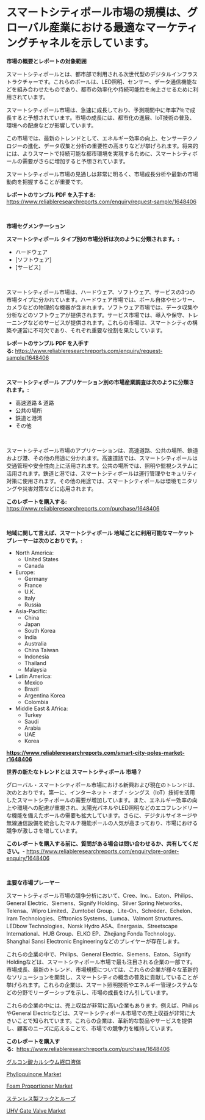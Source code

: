 <p><h1>スマートシティポール市場の規模は、グローバル産業における最適なマーケティングチャネルを示しています。</h1></p><p><strong>市場の概要とレポートの対象範囲</strong></p>
<p><p>スマートシティポールとは、都市部で利用される次世代型のデジタルインフラストラクチャーです。これらのポールは、LED照明、センサー、データ通信機能などを組み合わせたものであり、都市の効率化や持続可能性を向上させるために利用されています。</p><p>スマートシティポール市場は、急速に成長しており、予測期間中に年率7％で成長すると予想されています。市場の成長には、都市化の進展、IoT技術の普及、環境への配慮などが影響しています。</p><p>この市場では、最新のトレンドとして、エネルギー効率の向上、センサーテクノロジーの進化、データ収集と分析の重要性の高まりなどが挙げられます。将来的には、よりスマートで持続可能な都市環境を実現するために、スマートシティポールの需要がさらに増加すると予想されています。</p><p>スマートシティポール市場の見通しは非常に明るく、市場成長分析や最新の市場動向を把握することが重要です。</p></p>
<p><strong>レポートのサンプル PDF を入手する:</strong> <a href="https://www.reliableresearchreports.com/enquiry/request-sample/1648406">https://www.reliableresearchreports.com/enquiry/request-sample/1648406</a></p>
<p>&nbsp;</p>
<p><strong>市場セグメンテーション</strong></p>
<p><strong>スマートシティポール タイプ別の市場分析は次のように分類されます。:</strong></p>
<p><ul><li>ハードウェア</li><li>[ソフトウェア]</li><li>[サービス]</li></ul></p>
<p>&nbsp;</p>
<p><p>スマートシティポール市場は、ハードウェア、ソフトウェア、サービスの3つの市場タイプに分かれています。ハードウェア市場では、ポール自体やセンサー、カメラなどの物理的な機器が含まれます。ソフトウェア市場では、データ収集や分析などのソフトウェアが提供されます。サービス市場では、導入や保守、トレーニングなどのサービスが提供されます。これらの市場は、スマートシティの構築や運営に不可欠であり、それぞれ重要な役割を果たしています。</p></p>
<p><strong>レポートのサンプル PDF を入手する:</strong>&nbsp;<a href="https://www.reliableresearchreports.com/enquiry/request-sample/1648406">https://www.reliableresearchreports.com/enquiry/request-sample/1648406</a></p>
<p>&nbsp;</p>
<p><strong> スマートシティポール アプリケーション別の市場産業調査は次のように分類されます。:</strong></p>
<p><ul><li>高速道路 & 道路</li><li>公共の場所</li><li>鉄道と港湾</li><li>その他</li></ul></p>
<p>&nbsp;</p>
<p><p>スマートシティポール市場のアプリケーションは、高速道路、公共の場所、鉄道および港、その他の用途に分かれます。高速道路では、スマートシティポールは交通管理や安全性向上に活用されます。公共の場所では、照明や監視システムに活用されます。鉄道と港では、スマートシティポールは運行管理やセキュリティ対策に使用されます。その他の用途では、スマートシティポールは環境モニタリングや災害対策などに応用されます。</p></p>
<p><strong>このレポートを購入する:</strong>&nbsp; <a href="https://www.reliableresearchreports.com/purchase/1648406">https://www.reliableresearchreports.com/purchase/1648406</a></p>
<p>&nbsp;</p>
<p><strong>地域に関して言えば、スマートシティポール 地域ごとに利用可能なマーケットプレーヤーは次のとおりです。:</strong></p>
<p><ul>
    <li>
        North America:
        <ul>
            <li>United States</li>
            <li>Canada</li>
        </ul>
    </li>
    <li>
        Europe:
        <ul>
            <li>Germany</li>
            <li>France</li>
            <li>U.K.</li>
            <li>Italy</li>
            <li>Russia</li>
        </ul>
    </li>
    <li>
        Asia-Pacific:
        <ul>
            <li>China</li>
            <li>Japan</li>
            <li>South Korea</li>
            <li>India</li>
            <li>Australia</li>
            <li>China Taiwan</li>
            <li>Indonesia</li>
            <li>Thailand</li>
            <li>Malaysia</li>
        </ul>
    </li>
    <li>
        Latin America:
        <ul>
            <li>Mexico</li>
            <li>Brazil</li>
            <li>Argentina Korea</li>
            <li>Colombia</li>
        </ul>
    </li>
    <li>
        Middle East & Africa:
        <ul>
            <li>Turkey</li>
            <li>Saudi</li>
            <li>Arabia</li>
            <li>UAE</li>
            <li>Korea</li>
        </ul>
    </li>
    </ul></p>
<p><strong><a href="https://www.reliableresearchreports.com/smart-city-poles-market-r1648406">https://www.reliableresearchreports.com/smart-city-poles-market-r1648406</a></strong>&nbsp;</p>
<p><strong>世界の新たなトレンドとは スマートシティポール 市場？</strong></p>
<p><p>グローバル・スマートシティポール市場における新興および現在のトレンドは、次のとおりです。第一に、インターネット・オブ・シングス（IoT）技術を活用したスマートシティポールの需要が増加しています。また、エネルギー効率の向上や環境への配慮が重視され、太陽光パネルやLED照明などのエコフレンドリーな機能を備えたポールの需要も拡大しています。さらに、デジタルサイネージや無線通信設備を統合したマルチ機能ポールの人気が高まっており、市場における競争が激しさを増しています。</p></p>
<p><strong>このレポートを購入する前に、質問がある場合は問い合わせるか、共有してください。</strong>- <a href="https://www.reliableresearchreports.com/enquiry/pre-order-enquiry/1648406">https://www.reliableresearchreports.com/enquiry/pre-order-enquiry/1648406</a></p>
<p>&nbsp;</p>
<p><strong>主要な市場プレーヤー</strong></p>
<p><p>スマートシティポール市場の競争分析において、Cree、Inc.、Eaton、Philips、General Electric、Siemens、Signify Holding、Silver Spring Networks、Telensa、Wipro Limited、Zumtobel Group、Lite-On、Schréder、Echelon、Iram Technologies、Efftronics Systems、Lumca、Valmont Structures、LEDbow Technologies、Norsk Hydro ASA、Energasia、Streetscape International、HUB Group、ELKO EP、Zhejiang Fonda Technology、Shanghai Sansi Electronic Engineeringなどのプレイヤーが存在します。</p><p>これらの企業の中で、Philips、General Electric、Siemens、Eaton、Signify Holdingなどは、スマートシティポール市場で最も注目される企業の一部です。市場成長、最新のトレンド、市場規模については、これらの企業が様々な革新的なソリューションを開発し、スマートシティの概念の普及に貢献していることが挙げられます。これらの企業は、スマート照明技術やエネルギー管理システムなどの分野でリーダーシップを示し、市場の成長をけん引しています。</p><p>これらの企業の中には、売上収益が非常に高い企業もあります。例えば、PhilipsやGeneral Electricなどは、スマートシティポール市場での売上収益が非常に大きいことで知られています。これらの企業は、革新的な製品やサービスを提供し、顧客のニーズに応えることで、市場での競争力を維持しています。</p></p>
<p><strong>このレポートを購入する:</strong>&nbsp;&nbsp;<a href="https://www.reliableresearchreports.com/purchase/1648406">https://www.reliableresearchreports.com/purchase/1648406</a></p>
<p><p><a href="https://github.com/zjkmgcs938405/Market-Research-Report-List-1/blob/main/670518028178.md">グルコン酸カルシウム経口液体</a></p><p><a href="https://issuu.com/reportprime-2/docs/phylloquinone-market-size-2030.pptx">Phylloquinone Market</a></p><p><a href="https://github.com/pgtimber/Market-Research-Report-List-2/blob/main/foam-proportioner-market.md">Foam Proportioner Market</a></p><p><a href="https://github.com/roulaayoub-saad/Market-Research-Report-List-1/blob/main/267275128175.md">ステンレス製フックとループ</a></p><p><a href="https://github.com/arionmp/Market-Research-Report-List-2/blob/main/uhv-gate-valve-market.md">UHV Gate Valve Market</a></p></p>